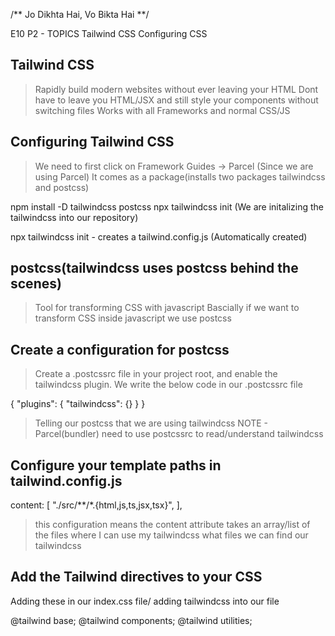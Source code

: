 /** Jo Dikhta Hai, Vo Bikta Hai **/

E10 P2 - TOPICS
Tailwind CSS
Configuring CSS

## Tailwind CSS

> Rapidly build modern websites without ever leaving your HTML
> Dont have to leave you HTML/JSX and still style your components without switching files
> Works with all Frameworks and normal CSS/JS

## Configuring Tailwind CSS

> We need to first click on Framework Guides -> Parcel (Since we are using Parcel)
> It comes as a package(installs two packages tailwindcss and postcss)

npm install -D tailwindcss postcss
npx tailwindcss init (We are initalizing the tailwindcss into our repository)

npx tailwindcss init - creates a tailwind.config.js (Automatically created)

## postcss(tailwindcss uses postcss behind the scenes)

> Tool for transforming CSS with javascript
> Bascially if we want to transform CSS inside javascript we use postcss

## Create a configuration for postcss

> Create a .postcssrc file in your project root, and enable the tailwindcss plugin.
> We write the below code in our .postcssrc file

{
"plugins": {
"tailwindcss": {}
}
}

> Telling our postcss that we are using tailwindcss
> NOTE - Parcel(bundler) need to use postcssrc to read/understand tailwindcss

## Configure your template paths in tailwind.config.js

content: [
"./src/**/*.{html,js,ts,jsx,tsx}",
],

> this configuration means the content attribute takes an array/list of the files where I can use my tailwindcss
> what files we can find our tailwindcss

## Add the Tailwind directives to your CSS

Adding these in our index.css file/ adding tailwindcss into our file

@tailwind base;
@tailwind components;
@tailwind utilities;

